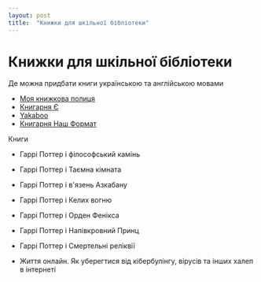 ```yaml
---
layout: post
title:  "Книжки для шкільної бібліотеки"
---
```


# Книжки для шкільної бібліотеки

Де можна придбати книги українською та англійською мовами

- [Моя книжкова полиця](https://mybookshelf.com.ua/)
- [Книгарня Є](https://book-ye.com.ua/)
- [Yakaboo](https://www.yakaboo.ua/)
- [Книгарня Наш Формат](https://nashformat.ua/)

Книги

- Гаррі Поттер і філософський камінь
- Гаррі Поттер і Таємна кімната
- Гаррі Поттер і в'язень Азкабану
- Гаррі Поттер і Келих вогню
- Гаррі Поттер і Орден Фенікса
- Гаррі Поттер і Напівкровний Принц
- Гаррі Поттер і Смертельні реліквії

- Життя онлайн. Як уберегтися від кібербулінгу, вірусів та інших халеп в інтернеті

